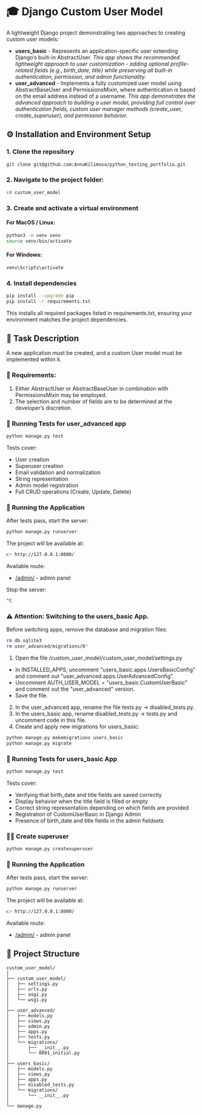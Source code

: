 # 🎓 Django Custom User Model
A lightweight Django project demonstrating two approaches to creating custom user models:

- **users_basic** - Represents an application-specific user extending Django’s built-in AbstractUser.
  *This app shows the recommended lightweight approach to user customization - adding optional profile-related fields (e.g., birth_date, title) while preserving all built-in authentication, permission, and admin functionality.*
- **user_advanced** - Implements a fully customized user model using AbstractBaseUser and PermissionsMixin, where authentication is based on the email address instead of a username.
  *This app demonstrates the advanced approach to building a user model, providing full control over authentication fields, custom user manager methods (create_user, create_superuser), and permission behavior.*


## ⚙️ Installation and Environment Setup
### 1. Clone the repository
```bash
git clone git@github.com:AnnaKilimova/python_testing_portfolio.git
```
### 2. Navigate to the project folder:
```bash
cd custom_user_model
```
### 3. Create and activate a virtual environment
#### For MacOS / Linux:
```bash
python3 -m venv venv
source venv/bin/activate    
```  
#### For Windows:
```bash
venv\Scripts\activate    
```
### 4. Install dependencies
```bash
pip install --upgrade pip
pip install -r requirements.txt    
```
This installs all required packages listed in requirements.txt, ensuring your environment matches the project dependencies.
## 🧩 Task Description
A new application must be created, and a custom User model must be implemented within it.
### 📝 Requirements:
1. Either AbstractUser or AbstractBaseUser in combination with PermissionsMixin may be employed.
2. The selection and number of fields are to be determined at the developer’s discretion.
### 🧪 Running Tests for user_advanced app
```bash
python manage.py test
```
Tests cover:
- User creation
- Superuser creation
- Email validation and normalization
- String representation
- Admin model registration
- Full CRUD operations (Create, Update, Delete)
### 🚀 Running the Application
After tests pass, start the server:
```bash
python manage.py runserver
```
The project will be available at:
```bash
👉 http://127.0.0.1:8000/
```
Available route:
- [/admin/](http://127.0.0.1:8000/admin/) - admin panel

Stop the server:
```bash
^C
```
### **⚠ Attention:** Switching to the users_basic App.
Before switching apps, remove the database and migration files:
```bash
rm db.sqlite3
rm user_advanced/migrations/0*
```
1. Open the file /custom_user_model/custom_user_model/settings.py
- In INSTALLED_APPS, uncomment "users_basic.apps.UsersBasicConfig"
and comment out "user_advanced.apps.UserAdvancedConfig".
- Uncomment AUTH_USER_MODEL = "users_basic.CustomUserBasic"
and comment out the "user_advanced" version.
- Save the file.
2. In the user_advanced app, rename the file tests.py → disabled_tests.py. 
3. In the users_basic app, rename disabled_tests.py → tests.py and uncomment code in this file.
4. Create and apply new migrations for users_basic:
```bash
python manage.py makemigrations users_basic
python manage.py migrate
```
### 🧪 Running Tests for users_basic App
```bash
python manage.py test
```
Tests cover:
- Verifying that birth_date and title fields are saved correctly
- Display behavior when the title field is filled or empty
- Correct string representation depending on which fields are provided
- Registration of CustomUserBasic in Django Admin
- Presence of birth_date and title fields in the admin fieldsets

### 🙋‍♂️ Create superuser
```bash
python manage.py createsuperuser
```

### 🚀 Running the Application
After tests pass, start the server:
```bash
python manage.py runserver
```
The project will be available at:
```bash
👉 http://127.0.0.1:8000/
```
Available route:
- [/admin/](http://127.0.0.1:8000/admin/) - admin panel
## 🧱 Project Structure
```
custom_user_model/
│
├── custom_user_model/
│   ├── settings.py
│   ├── urls.py
│   ├── asgi.py
│   └── wsgi.py
│
├── user_advanced/
│   ├── models.py
│   ├── views.py
│   ├── admin.py
│   ├── apps.py
│   ├── tests.py
│   └── migrations/
│       ├── __init__.py
│       └── 0001_initial.py
│
├── users_basic/
│   ├── models.py
│   ├── views.py
│   ├── apps.py
│   ├── disabled_tests.py
│   └── migrations/
│       └── __init__.py
│
└── manage.py
```

